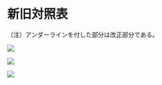 # 新旧対照表

（注）アンダーラインを付した部分は改正部分である。

![](https://www.nta.go.jp/tmp/3397cf09-6366-4956-a455-f5d5ff8aeb67/images/d2f1e67416c70879a22321058b53c1f94cb055e58e00c3db986117c3f83017a7.jpg)

![](https://www.nta.go.jp/tmp/3397cf09-6366-4956-a455-f5d5ff8aeb67/images/1f2db13371ad19d6243aecfc4632e3942f7543ef6e09821497b522c5bd5dee16.jpg)

![](https://www.nta.go.jp/tmp/3397cf09-6366-4956-a455-f5d5ff8aeb67/images/0b13934ec658eeb3f375fce0a717a4a3ed9cb8395df272d7f7d7b04c505435ff.jpg)